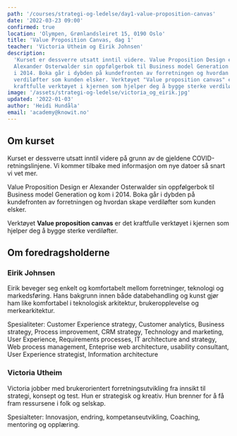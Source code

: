 ```yaml
---
path: '/courses/strategi-og-ledelse/day1-value-proposition-canvas'
date: '2022-03-23 09:00'
confirmed: true
location: 'Olympen, Grønlandsleiret 15, 0190 Oslo'
title: 'Value Proposition Canvas, dag 1'
teacher: 'Victoria Utheim og Eirik Johnsen'
description:
  'Kurset er dessverre utsatt inntil videre. Value Proposition Design er
  Alexander Osterwalder sin oppfølgerbok til Business model Generation og kom
  i 2014. Boka går i dybden på kundefronten av forretningen og hvordan skape
  verdiløfter som kunden elsker. Verktøyet "Value proposition canvas" er det
  kraftfulle verktøyet i kjernen som hjelper deg å bygge sterke verdiløfter.'
image: '/assets/strategi-og-ledelse/victoria_og_eirik.jpg'
updated: '2022-01-03'
author: 'Heidi Hundåla'
email: 'academy@knowit.no'
---
```


## Om kurset

Kurset er dessverre utsatt inntil videre på grunn av de gjeldene
COVID-retningslinjene. Vi kommer tilbake med informasjon om nye datoer så
snart vi vet mer.

Value Proposition Design er Alexander Osterwalder sin oppfølgerbok til
Business model Generation og kom i 2014. Boka går i dybden på kundefronten av
forretningen og hvordan skape verdiløfter som kunden elsker.

Verktøyet **Value proposition canvas** er det kraftfulle verktøyet i kjernen
som hjelper deg å bygge sterke verdiløfter.

## Om foredragsholderne

### Eirik Johnsen

Eirik beveger seg enkelt og komfortabelt mellom forretninger, teknologi og
markedsføring. Hans bakgrunn innen både databehandling og kunst gjør ham like
komfortabel i teknologisk arkitektur, brukeropplevelse og merkearkitektur.

Spesialiteter: Customer Experience strategy, Customer analytics, Business
strategy, Process improvement, CRM strategy, Technology and marketing, User
Experience, Requirements processes, IT architecture and strategy, Web process
management, Enteprise web architecture, usability consultant, User Experience
strategist, Information architecture

### Victoria Utheim

Victoria jobber med brukerorientert forretningsutvikling fra innsikt til
strategi, konsept og test. Hun er strategisk og kreativ. Hun brenner for å få
fram ressursene i folk og selskap.

Spesialteter: Innovasjon, endring, kompetanseutvikling, Coaching, mentoring og
opplæring.

